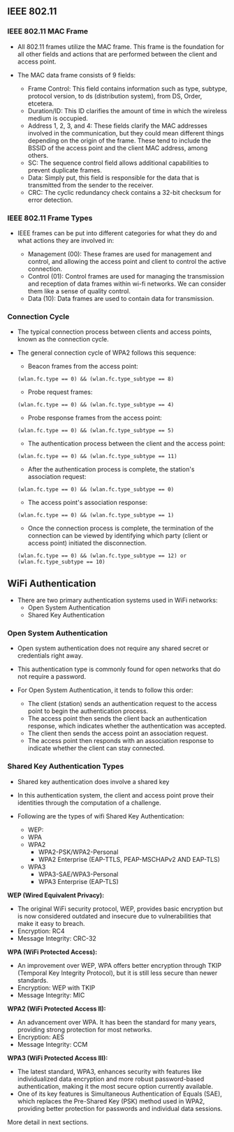## IEEE 802.11

### IEEE 802.11 MAC Frame

- All 802.11 frames utilize the MAC frame. This frame is the foundation for all other
fields and actions that are performed between the client and access point.

- The MAC data frame consists of 9 fields:

    - Frame Control: This field contains information such as type, subtype, protocol version, to ds
     (distribution system), from DS, Order, etcetera.
    - Duration/ID: This ID clarifies the amount of time in which the wireless medium is occupied.
    - Address 1, 2, 3, and 4: These fields clarify the MAC addresses involved in the communication, 
    but they could mean different things depending on the origin of the frame. These tend to include
    the BSSID of the access point and the client MAC address, among others.
    - SC: The sequence control field allows additional capabilities to prevent duplicate frames.
    - Data: Simply put, this field is responsible for the data that is transmitted from the sender to the receiver.
    - CRC: The cyclic redundancy check contains a 32-bit checksum for error detection.


### IEEE 802.11 Frame Types

- IEEE frames can be put into different categories for what they do and what actions they are involved in:

    - Management (00): These frames are used for management and control, and allowing the access point and 
    client to control the active connection.
    - Control (01): Control frames are used for managing the transmission and reception of data frames 
    within wi-fi networks. We can consider them like a sense of quality control.
    - Data (10): Data frames are used to contain data for transmission.


### Connection Cycle

- The typical connection process between clients and access points, known as the connection cycle.
- The general connection cycle of WPA2 follows this sequence:

    - Beacon frames from the access point:
    ```
    (wlan.fc.type == 0) && (wlan.fc.type_subtype == 8)
    ```

    - Probe request frames:
    ```
    (wlan.fc.type == 0) && (wlan.fc.type_subtype == 4)
    ```

    - Probe response frames from the access point:
    ```
    (wlan.fc.type == 0) && (wlan.fc.type_subtype == 5)
    ```

    - The authentication process between the client and the access point:
    ```
    (wlan.fc.type == 0) && (wlan.fc.type_subtype == 11)
    ```

    - After the authentication process is complete, the station's association request:
    ```
    (wlan.fc.type == 0) && (wlan.fc.type_subtype == 0)
    ```

    - The access point's association response:
    ```
    (wlan.fc.type == 0) && (wlan.fc.type_subtype == 1)
    ```

    - Once the connection process is complete, the termination of the connection can be viewed by
     identifying which party (client or access point) initiated the disconnection.
    ```
    (wlan.fc.type == 0) && (wlan.fc.type_subtype == 12) or (wlan.fc.type_subtype == 10)
    ```


## WiFi Authentication

- There are two primary authentication systems used in WiFi networks:
    - Open System Authentication
    - Shared Key Authentication


### Open System Authentication

- Open system authentication does not require any shared secret or credentials right away.
- This authentication type is commonly found for open networks that do not require a password. 
- For Open System Authentication, it tends to follow this order:

    - The client (station) sends an authentication request to the access point to begin the authentication process.
    - The access point then sends the client back an authentication response, which indicates whether the authentication was accepted.
    - The client then sends the access point an association request.
    - The access point then responds with an association response to indicate whether the client can stay connected.


### Shared Key Authentication Types

- Shared key authentication does involve a shared key
- In this authentication system, the client and access point prove their identities through the computation of a challenge.
- Following are the types of wifi Shared Key Authentication:

    - WEP:
    - WPA
    - WPA2
        - WPA2-PSK/WPA2-Personal
        - WPA2 Enterprise (EAP-TTLS, PEAP-MSCHAPv2 AND EAP-TLS)
    - WPA3
        - WPA3-SAE/WPA3-Personal
        - WPA3 Enterprise (EAP-TLS)


**WEP (Wired Equivalent Privacy):**

- The original WiFi security protocol, WEP, provides basic encryption but is now considered outdated and
insecure due to vulnerabilities that make it easy to breach.
- Encryption: RC4
- Message Integrity: CRC-32


**WPA (WiFi Protected Access):**

- An improvement over WEP, WPA offers better encryption through TKIP (Temporal Key Integrity Protocol),
but it is still less secure than newer standards.
- Encryption: WEP with TKIP
- Message Integrity: MIC


**WPA2 (WiFi Protected Access II):**

- An advancement over WPA. It has been the standard for many years, providing strong protection for most networks.
- Encryption: AES
- Message Integrity: CCM


**WPA3 (WiFi Protected Access III):**

- The latest standard, WPA3, enhances security with features like individualized data encryption and more robust
password-based authentication, making it the most secure option currently available.
- One of its key features is Simultaneous Authentication of Equals (SAE), which replaces the Pre-Shared Key (PSK) 
method used in WPA2, providing better protection for passwords and individual data sessions.



More detail in next sections.